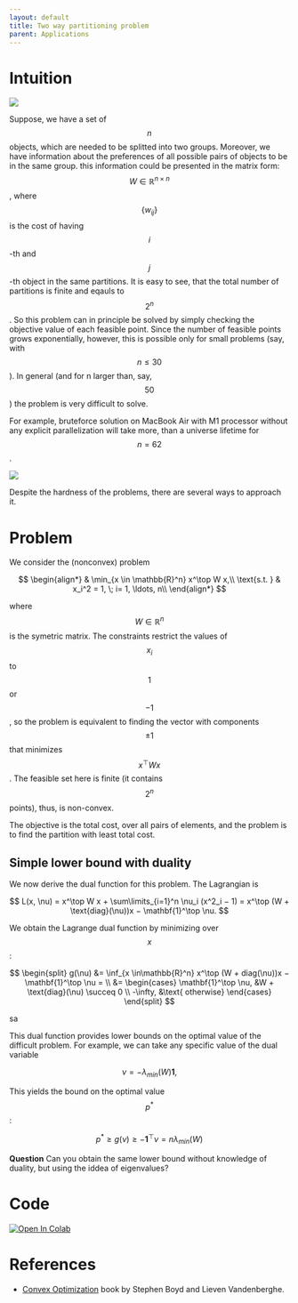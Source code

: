 ```yaml
---
layout: default
title: Two way partitioning problem
parent: Applications
---
```


# Intuition

![](../partition.svg)

Suppose, we have a set of $$n$$ objects, which are needed to be splitted into two groups. Moreover, we have information about the preferences of all possible pairs of objects to be in the same group. this information could be presented in the matrix form: $$W \in \mathbb{R}^{n \times n}$$, where $$ \{w_{ij}\}$$ is the cost of having $$i$$-th and $$j$$-th object in the same partitions. It is easy to see, that the total number of partitions is finite and eqauls to $$2^n$$. So this problem can in principle be solved by simply checking the objective value of each feasible point. Since the number of feasible points grows exponentially, however, this is possible only for small problems (say, with $$n \leq 30$$). In general (and for n larger than, say, $$50$$) the problem is very difficult to solve.

For example, bruteforce solution on MacBook Air with M1 processor without any explicit parallelization will take more, than a universe lifetime for $$n=62$$.

![](../partition_bruteforce.svg)

Despite the hardness of the problems, there are several ways to approach it.

# Problem

We consider the (nonconvex) problem

$$
\begin{align*}
& \min_{x \in \mathbb{R}^n} x^\top W x,\\
\text{s.t. } & x_i^2 = 1,  \; i= 1, \ldots, n\\
\end{align*}
$$

where $$W \in \mathbb{R}^n$$ is the symetric matrix. The constraints restrict the values of $$x_i$$ to $$1$$ or $$−1$$, so the problem is equivalent to finding the vector with components $$\pm 1$$ that minimizes $$x^\top W x$$. The feasible set here is finite (it contains $$2^n$$ points), thus, is non-convex.

The objective is the total cost, over all pairs of elements, and the problem is to find the partition with least total cost.

## Simple lower bound with duality

We now derive the dual function for this problem. The Lagrangian is

$$
L(x, \nu) = x^\top W x + \sum\limits_{i=1}^n \nu_i (x^2_i − 1) = x^\top (W + \text{diag}(\nu))x − \mathbf{1}^\top \nu.
$$

We obtain the Lagrange dual function by minimizing over $$x$$: 

$$
\begin{split}
g(\nu) &= \inf_{x \in\mathbb{R}^n} x^\top (W + diag(\nu))x − \mathbf{1}^\top \nu = \\ 
&= \begin{cases}
\mathbf{1}^\top \nu,  &W + \text{diag}(\nu) \succeq 0 \\ 
-\infty, &\text{ otherwise} \end{cases}
\end{split}
$$

sa

This dual function provides lower bounds on the optimal value of the difficult problem. For example, we can take any specific value of the dual variable

$$
\nu = −\lambda_{min}(W)\mathbf{1},
$$

This yields the bound on the optimal value $$p^*$$:

$$
p^* \geq g(\nu) \geq −\mathbf{1}^\top \nu = n \lambda_{min}(W)
$$

**Question** Can you obtain the same lower bound without knowledge of duality, but using the iddea of eigenvalues?

# Code
[![Open In Colab](https://colab.research.google.com/assets/colab-badge.svg#button)](https://colab.research.google.com/github/MerkulovDaniil/optim/blob/master/assets/Notebooks/Partitioning.ipynb)

# References
* [Convex Optimization](https://web.stanford.edu/~boyd/cvxbook/) book by Stephen Boyd and Lieven Vandenberghe. 
